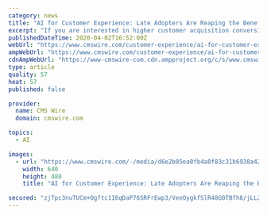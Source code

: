 ```yaml
---
category: news
title: "AI for Customer Experience: Late Adopters Are Reaping the Benefits"
excerpt: "If you are interested in higher customer acquisition conversion rates, increased lifetime value and a lower cost-to-serve, there is a good reason to invest strongly in AI this coming year. Broadly speaking, those that have been collecting signals across channels already have a head start, as they've likely either deployed or are in the process ..."
publishedDateTime: 2020-04-02T16:52:00Z
webUrl: "https://www.cmswire.com/customer-experience/ai-for-customer-experience-late-adopters-are-reaping-the-benefits/"
ampWebUrl: "https://www.cmswire.com/customer-experience/ai-for-customer-experience-late-adopters-are-reaping-the-benefits/amp/"
cdnAmpWebUrl: "https://www-cmswire-com.cdn.ampproject.org/c/s/www.cmswire.com/customer-experience/ai-for-customer-experience-late-adopters-are-reaping-the-benefits/amp/"
type: article
quality: 57
heat: 57
published: false

provider:
  name: CMS Wire
  domain: cmswire.com

topics:
  - AI

images:
  - url: "https://www.cmswire.com/-/media/d6e2b05ea0fb4a0f83c31b6938a42ca8.ashx?mw=1024"
    width: 640
    height: 480
    title: "AI for Customer Experience: Late Adopters Are Reaping the Benefits"

secured: "zjTpc3nuTUCm+Ogftc1I6qDaP76SRFrEwp3/VeeOygkfSlR48G0TBfh8/jLLZO7UsiLfxGGtqp/If8x2C99OoQhnsXNhDbTGi8afDQRMgV7sBh9bKRdv2YFc1BUMMa+vOvivX8mEKljAV5VodLi3jfdAhVD1aZ7D5ABlXmr7s+8UvKlgUbMGpUZFjIVe9hrfmlsJ5ElxG81SJLDh4w1xgLe2gPmswIaBJ30L4Y3bcQUYZm5vq7pbCdmPsiuCahP9er/jYDM4EI0R80Y8zpTABrpeASn6jXsStFORwL57QN4PaE7wbcz/xvhQG225mtfl;9gG9IwUYM9B4LZ3k3bvGig=="
---
```


